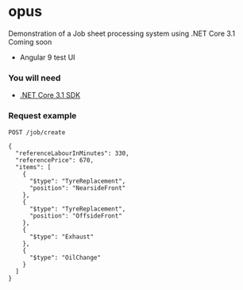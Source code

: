 # opus
Demonstration of a Job sheet processing system using .NET Core 3.1
Coming soon
 - Angular 9 test UI

### You will need
 - [.NET Core 3.1 SDK](https://dotnet.microsoft.com/download/dotnet-core/3.1)

### Request example

```
POST /job/create
```

```
{
  "referenceLabourInMinutes": 330,
  "referencePrice": 670,
  "items": [
    {
      "$type": "TyreReplacement",
      "position": "NearsideFront"
    },
    {
      "$type": "TyreReplacement",
      "position": "OffsideFront"
    },
    {
      "$type": "Exhaust"
    },
    {
      "$type": "OilChange"
    }
  ]
}
```
